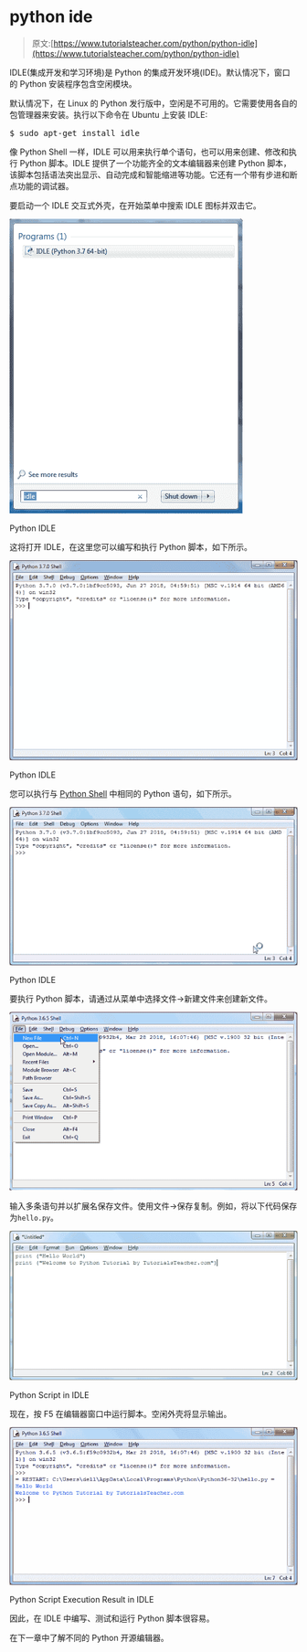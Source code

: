 # python ide

> 原文:[https://www.tutorialsteacher.com/python/python-idle](https://www.tutorialsteacher.com/python/python-idle)

IDLE(集成开发和学习环境)是 Python 的集成开发环境(IDE)。默认情况下，窗口的 Python 安装程序包含空闲模块。

默认情况下，在 Linux 的 Python 发行版中，空闲是不可用的。它需要使用各自的包管理器来安装。执行以下命令在 Ubuntu 上安装 IDLE:

<samp>$ sudo apt-get install idle</samp>

像 Python Shell 一样，IDLE 可以用来执行单个语句，也可以用来创建、修改和执行 Python 脚本。IDLE 提供了一个功能齐全的文本编辑器来创建 Python 脚本，该脚本包括语法突出显示、自动完成和智能缩进等功能。它还有一个带有步进和断点功能的调试器。

要启动一个 IDLE 交互式外壳，在开始菜单中搜索 IDLE 图标并双击它。

[![](img/f37feb9edae0f5c66c3028d2164ada61.png)](../../Content/images/python/open-idle.png) 

Python IDLE



这将打开 IDLE，在这里您可以编写和执行 Python 脚本，如下所示。

[![](img/6b612eb1ab0d042fd10626c08ebf3c2e.png)](../../Content/images/python/idle.png) 

Python IDLE



您可以执行与 [Python Shell](/python/python-interective-shell) 中相同的 Python 语句，如下所示。

[![](img/3a3994038c75adba6d8fdabf44ad9cb7.png)](../../Content/images/python/idle.gif) 

Python IDLE



要执行 Python 脚本，请通过从菜单中选择文件->新建文件来创建新文件。

[![](img/7eaa22de63e938639f89f1793cbb687b.png)](../../Content/images/python/python-script-idle.png) 

输入多条语句并以扩展名保存文件。使用文件->保存复制。例如，将以下代码保存为`hello.py`。

[![](img/be04c23624841dc6ff846a33087e118b.png)](../../Content/images/python/python-script-idle2.png) 

Python Script in IDLE



现在，按 F5 在编辑器窗口中运行脚本。空闲外壳将显示输出。

[![](img/18786f9913e75d772852589a07ab691a.png)](../../Content/images/python/python-script-idle3.png) 

Python Script Execution Result in IDLE



因此，在 IDLE 中编写、测试和运行 Python 脚本很容易。

在下一章中了解不同的 Python 开源编辑器。